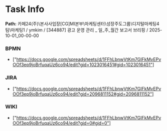 # Task Info

**Path:** 카페24(주)\본사사업장\[CG]MI본부\마케팅센터\성장주도그룹\디지털마케팅4팀\마케팅1 / ymkim / [344887] 광고 운영 관리 _ 일_주_월간 보고서 브리핑 / 2025-10-01_00-00-00

### BPMN
- ["https://docs.google.com/spreadsheets/d/1FFhLbnwVtKm7GlFkMvEPvOOf3ep9joBrfuqaUz6co94/edit?gid=1023016451#gid=1023016451"]

### JIRA
- ["https://docs.google.com/spreadsheets/d/1FFhLbnwVtKm7GlFkMvEPvOOf3ep9joBrfuqaUz6co94/edit?gid=2096811152#gid=2096811152"]

### WIKI
- ["https://docs.google.com/spreadsheets/d/1FFhLbnwVtKm7GlFkMvEPvOOf3ep9joBrfuqaUz6co94/edit?gid=0#gid=0"]

